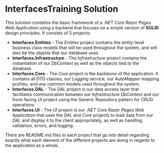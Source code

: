 # InterfacesTraining Solution
This solution contatins the basic framework of a *.NET Core Razor Pages Web Application* using a backend that focuses on a simple version of **SOLID** design principles. It consists of 5 projects:
* **Interfaces.Entities** - The *Entities* project contains the entity-level business class models that will be used throughout the system, and will also be the objects that our database uses.
* **Interfaces.Infrastructure** - The *Infrastructure* project contains the instantiation of our DbContext as well as the objects tied to the database.
* **Interfaces.Core** - The *Core* project is the backbone of the application. It contains all *DTO* classes, our *Logging* service, our *AutoMapper* mapping profiles, and any common models used throughout the system.
* **Interfaces.DAL** - The *DAL* project is our data access layer that facilitates communication between our *Infrastructure* DbContext and our front-facing *UI* project using the Generic Repository pattern for CRUD operations.
* **Interfaces.UI** - The *UI* project is our *.NET Core Razor Pages Web Application* that uses the *DAL* and *Core* projects to load data from our *DAL* and display it to the client appropriately, as well as handling validation, errors, and logging.

There are README.md files in each project that go into detail regarding exactly what each element of the different projects are doing in regards to the application as a whole.
